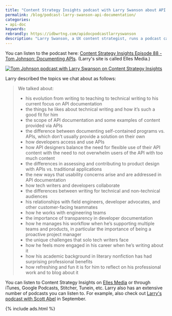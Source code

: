 ```yaml
---
title: "Content Strategy Insights podcast with Larry Swanson about API documentation"
permalink: /blog/podcast-larry-swanson-api-documentation/
categories:
- api-doc
keywords:
rebrandly: https://idbwrtng.com/apidocpodcastlarryswanson
description: "Larry Swanson, a UX content strategist, runs a podcast called <a href='https://ellessmedia.com/csi/'>Content Strategy Insights</a>. Larry recently interviewed me a few weeks ago about various topics related to API documentation."
---
```


You can listen to the podcast here: [Content Strategy Insights Episode 88 - Tom Johnson: Documenting APIs](https://ellessmedia.com/csi/tom-johnson/). (Larry's site is called Elles Media.)

<a href="https://ellessmedia.com/csi/tom-johnson/"><img src="https://s3.us-west-1.wasabisys.com/idbwmedia.com/images/swansonpodcastapis.png" alt="Tom Johnson podcast with Larry Swanson on Content Strategy Insights" /></a>

Larry described the topics we chat about as follows:

> We talked about:
>
> * his evolution from writing to teaching to technical writing to his current focus on API documentation
> * the things he likes about technical writing and how it’s such a good fit for him
> * the scope of API documentation and some examples of content provided via APIs
> * the difference between documenting self-contained programs vs. APIs, which don’t usually provide a solution on their own
> * how developers access and use APIs
> * how API designers balance the need for flexible use of their API content with the need to not overwhelm users of the API with too much content
> * the differences in assessing and contributing to product design with APIs vs. traditional applications
> * the new ways that usability concerns arise and are addressed in API documentation
> * how tech writers and developers collaborate
> * the differences between writing for technical and non-technical audiences
> * his relationships with field engineers, developer advocates, and other customer-facing teammates
> * how he works with engineering teams
> * the importance of transparency in developer documentation
> * how he manages his workflow when he’s supporting multiple teams and products, in particular the importance of being a proactive project manager
> * the unique challenges that solo tech writers face
> * how he feels more engaged in his career when he’s writing about it
> * how his academic background in literary nonfiction has had surprising professional benefits
> * how refreshing and fun it is for him to reflect on his professional work and to blog about it

You can listen to Content Strategy Insights on [Elles Media](https://ellessmedia.com/csi/tom-johnson/) or through iTunes, Google Podcasts, Stitcher, Tunein, etc. Larry also has an extensive number of podcasts you can listen to. For example, also check out [Larry's podcast with Scott Abel](https://ellessmedia.com/csi/scott-abel/) in September.

{% include ads.html %}
